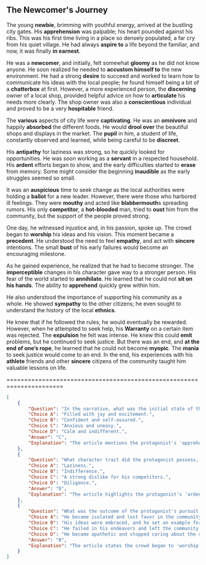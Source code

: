 ## The **Newcomer**'s Journey

The young **newbie**, brimming with youthful energy, arrived at the bustling city gates.  His **apprehension** was palpable; his heart pounded against his ribs. This was his first time living in a place so densely populated, a far cry from his quiet village.  He had always **aspire to** a life beyond the familiar, and now, it was finally **in earnest**.

He was a **newcomer**, and initially, felt somewhat **gloomy** as he did not know anyone. He soon realized he needed to **accustom himself to** the new environment. He had a strong **desire** to succeed and worked to learn how to communicate his ideas with the local people; he found himself being a bit of a **chatterbox** at first. However, a more experienced person, the **discerning** owner of a local shop, provided helpful advice on how to **articulate** his needs more clearly.  The shop owner was also a **conscientious** individual and proved to be a very **hospitable** friend.

The **various** aspects of city life were **captivating**.  He was an **omnivore** and happily **absorbed** the different foods.  He would **drool over** the beautiful shops and displays in the market. The **pupil** in him, a student of life, constantly observed and learned, while being careful to be **discreet**.

His **antipathy** for laziness was strong, so he quickly looked for opportunities. He was soon working as a **servant** in a respected household.  His **ardent** efforts began to show, and the early difficulties started to **erase** from memory. Some might consider the beginning **inaudible** as the early struggles seemed so small.  

It was an **auspicious** time to seek change as the local authorities were holding a **ballot** for a new leader. However, there were those who harbored ill feelings. They were **mouthy** and acted like **blabbermouth**s spreading rumors.  His only **competitor**, a **hot-blooded** man, tried to **oust** him from the community, but the support of the people proved strong.  

One day, he witnessed injustice and, in his passion, spoke up. The crowd began to **worship** his ideas and his vision. This moment became a **precedent**.  He understood the need to feel **empathy**, and act with **sincere** intentions.  The small **bust** of his early failures would become an encouraging milestone.

As he gained experience, he realized that he had to become stronger. The **imperceptible** changes in his character gave way to a stronger person. His fear of the world started to **annihilate**. He learned that he could not **sit on his hands**.  The ability to **apprehend** quickly grew within him.  

He also understood the importance of supporting his community as a whole.  He showed **sympathy** to the other citizens; he even sought to understand the history of the local **ethnics**.

He knew that if he followed the rules, he would eventually be rewarded. However, when he attempted to seek help, his **Warranty** on a certain item was rejected. The **expulsion** he felt was intense.  He knew this could **emit** problems, but he continued to seek justice. But there was an end, and **at the end of one’s rope**, he learned that he could not become **myopic**. The **mania** to seek justice would come to an end. In the end, his experiences with his **athlete** friends and other **sincere** citizens of the community taught him valuable lessons on life.


======================================================================

```json
[
    {
        "Question": "In the narrative, what was the initial state of the protagonist upon arriving in the city?",
        "Choice A": "Filled with joy and excitement.",
        "Choice B": "Confident and self-assured.",
        "Choice C": "Anxious and uneasy.",
        "Choice D": "Calm and indifferent.",
        "Answer": "C",
        "Explanation": "The article mentions the protagonist's 'apprehension' and heart pounding, which aligns with feeling anxious and uneasy."
    },
    {
        "Question": "What character trait did the protagonist possess, which helped him overcome initial hurdles?",
        "Choice A": "Laziness.",
        "Choice B": "Indifference.",
        "Choice C": "A strong dislike for his competitors.",
        "Choice D": "Diligence.",
        "Answer": "D",
        "Explanation": "The article highlights the protagonist's 'ardent efforts,' his dedication in seeking opportunities, which aligns with diligence."
    },
    {
        "Question": "What was the outcome of the protagonist's pursuit of justice and his role in the community?",
        "Choice A": "He became isolated and lost favor in the community.",
        "Choice B": "His ideas were embraced, and he set an example for others.",
        "Choice C": "He failed in his endeavors and left the community.",
        "Choice D": "He became apathetic and stopped caring about the community.",
        "Answer": "B",
        "Explanation": "The article states the crowd began to 'worship' his ideas, that this moment became a 'precedent,' signifying a positive outcome and influence on the community."
    }
]
```